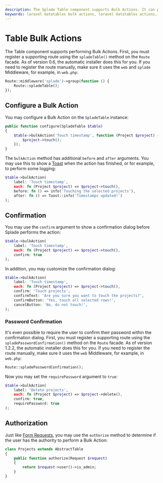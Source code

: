 ```yaml
---
description: The Splade Table component supports Bulk Actions. It can perform the action on the selected rows, on all rows on the current page, or on all rows on all pages.
keywords: laravel datatables bulk actions, laravel datatables actions, laravel table bulk action, laravel tables bulk action
---
```


# Table Bulk Actions

The Table component supports performing Bulk Actions. First, you must register a supporting route using the `spladeTable()` method on the `Route` facade. As of version 0.6, the automatic installer does this for you. If you need to register the route manually, make sure it uses the `web` and `splade` Middleware, for example, in `web.php`:

```php
Route::middleware('splade')->group(function () {
    Route::spladeTable();
});
```

## Configure a Bulk Action

You may configure a Bulk Action on the `SpladeTable` instance:

```php
public function configure(SpladeTable $table)
{
    $table->bulkAction('Touch timestamp', function (Project $project) {
        $project->touch();
    });
}
```

The `bulkAction` method has additional `before` and `after` arguments. You may use this to show a [Toast](/toasts.md) when the action has finished, or for example, to perform some logging:

```php
$table->bulkAction(
    label: 'Touch timestamp',
    each: fn (Project $project) => $project->touch(),
    before: fn () => info('Touching the selected projects'),
    after: fn () => Toast::info('Timestamps updated!')
);
```

## Confirmation

You may use the `confirm` argument to show a confirmation dialog before Splade performs the action:

```php
$table->bulkAction(
    label: 'Touch timestamp',
    each: fn (Project $project) => $project->touch(),
    confirm: true
);
```

In addition, you may customize the confirmation dialog:

```php
$table->bulkAction(
    label: 'Touch timestamp',
    each: fn (Project $project) => $project->touch(),
    confirm: 'Touch projects',
    confirmText: 'Are you sure you want to touch the projects?',
    confirmButton: 'Yes, touch all selected rows!',
    cancelButton: 'No, do not touch!',
);
```

### Password Confirmation

It's even possible to require the user to confirm their password within the confirmation dialog. First, you must register a supporting route using the `spladePasswordConfirmation()` method on the `Route` facade. As of version 1.2.2, the automatic installer does this for you. If you need to register the route manually, make sure it uses the `web` Middleware, for example, in `web.php`:

```php
Route::spladePasswordConfirmation();
```

Now you may set the `requirePassword` argument to `true`:

```php
$table->bulkAction(
    label: 'Delete projects',
    each: fn (Project $project) => $project->delete(),
    confirm: true,
    requirePassword: true
);
```

## Authorization

Just like [Form Requests](https://laravel.com/docs/9.x/validation#authorizing-form-requests), you may use the `authorize` method to determine if the user has the authority to perform a Bulk Action:

```php
class Projects extends AbstractTable
{
    public function authorize(Request $request)
    {
        return $request->user()->is_admin;
    }
}
```